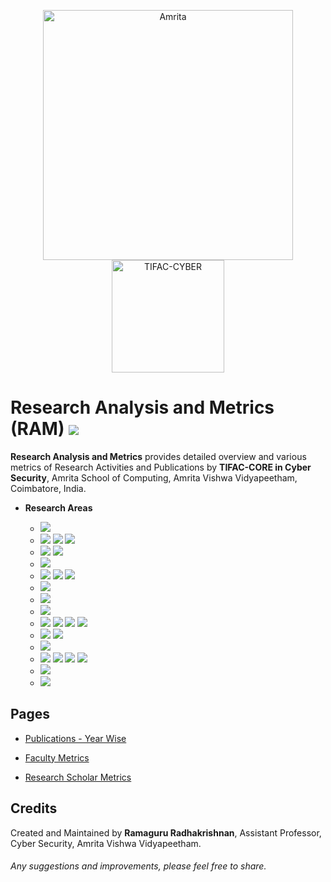 
<p align="center">
    <img src="https://amrita-tifac-cyber-blockchain.github.io/Amrita-TIFAC-Cyber-Blockchain/AVV_PNG.png" alt ="Amrita" width="400" />
    <img src="https://amrita-tifac-cyber-blockchain.github.io/Amrita-TIFAC-Cyber-Blockchain/TIFAC-CORE_in_Cyber_Security.png" alt ="TIFAC-CYBER" width="180" />
</p>

# Research Analysis and Metrics (RAM) ![](https://img.shields.io/badge/-Live-brightgreen)

**Research Analysis and Metrics** provides detailed overview and various metrics of Research Activities and Publications by **TIFAC-CORE in Cyber Security**, Amrita School of Computing, Amrita Vishwa Vidyapeetham, Coimbatore, India.

- **Research Areas**

    - ![](https://img.shields.io/badge/-Android_Security-blue) 
    - ![](https://img.shields.io/badge/-Blockchain_Technology-blue) ![](https://img.shields.io/badge/-Cryptocurrency-blue) ![](https://img.shields.io/badge/-Metaverse-blue)
    - ![](https://img.shields.io/badge/-Cryptography-blue) ![](https://img.shields.io/badge/-Cryptanalysis-blue) 
    - ![](https://img.shields.io/badge/-Cyber_Psychology-blue) 
    - ![](https://img.shields.io/badge/-Cyber_Forensics-blue) ![](https://img.shields.io/badge/-Blockchain_Forensics-blue) ![](https://img.shields.io/badge/-Cryptocurrency_Forensics-blue)
    - ![](https://img.shields.io/badge/-Dark_Web-blue) 
    - ![](https://img.shields.io/badge/-Formal_Methods-blue)  
    - ![](https://img.shields.io/badge/-IoT-blue) 
    - ![](https://img.shields.io/badge/-Machine_Learning-blue) ![](https://img.shields.io/badge/-Malware-blue) ![](https://img.shields.io/badge/-IDS-blue) ![](https://img.shields.io/badge/-IPS-blue)
    - ![](https://img.shields.io/badge/-Network_Security-blue) ![](https://img.shields.io/badge/-Wireless-blue)  
    - ![](https://img.shields.io/badge/-Secure_Coding-blue) 
    - ![](https://img.shields.io/badge/-Steganography-blue) ![](https://img.shields.io/badge/-Steganalysis-blue) ![](https://img.shields.io/badge/-Visual_Cryptography-blue) ![](https://img.shields.io/badge/-Software_Watermarking-blue) 
    - ![](https://img.shields.io/badge/-Vulnerability_Assessment-blue)
    - ![](https://img.shields.io/badge/-Web_Security-blue) 

## Pages 
  
- [Publications - Year Wise](Publications/Main.md)

- [Faculty Metrics](RAM-F.md)

- [Research Scholar Metrics](RAM-RA.md)


## Credits
Created and Maintained by **Ramaguru Radhakrishnan**, Assistant Professor, Cyber Security, Amrita Vishwa Vidyapeetham.
<h6> Any suggestions and improvements, please feel free to share. </h6>
